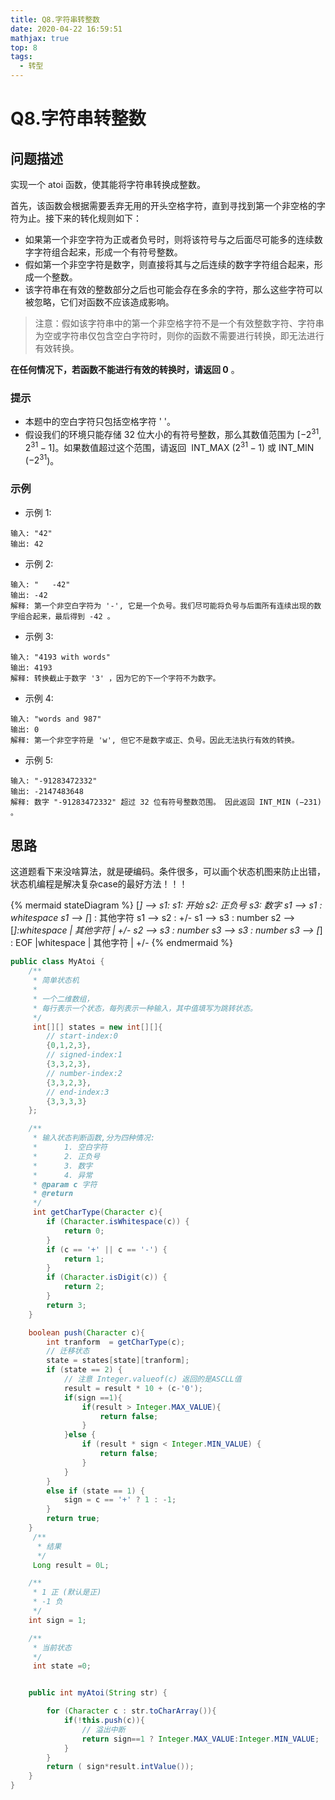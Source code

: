 ```yaml
---
title: Q8.字符串转整数
date: 2020-04-22 16:59:51
mathjax: true
top: 8
tags:
  - 转型
---
```

# Q8.字符串转整数

## 问题描述

实现一个 atoi 函数，使其能将字符串转换成整数。

首先，该函数会根据需要丢弃无用的开头空格字符，直到寻找到第一个非空格的字符为止。接下来的转化规则如下：
    
* 如果第一个非空字符为正或者负号时，则将该符号与之后面尽可能多的连续数字字符组合起来，形成一个有符号整数。
* 假如第一个非空字符是数字，则直接将其与之后连续的数字字符组合起来，形成一个整数。
* 该字符串在有效的整数部分之后也可能会存在多余的字符，那么这些字符可以被忽略，它们对函数不应该造成影响。

> 注意：假如该字符串中的第一个非空格字符不是一个有效整数字符、字符串为空或字符串仅包含空白字符时，则你的函数不需要进行转换，即无法进行有效转换。

**在任何情况下，若函数不能进行有效的转换时，请返回 0** 。

### 提示

* 本题中的空白字符只包括空格字符 ' '。
* 假设我们的环境只能存储 32 位大小的有符号整数，那么其数值范围为 $[−2^{31},  2^{31} − 1]$。如果数值超过这个范围，请返回  INT_MAX ($2^{31} − 1$) 或 INT_MIN ($−2^{31}$)。

### 示例

* 示例 1:

```
输入: "42"
输出: 42
```

* 示例 2:

```
输入: "   -42"
输出: -42
解释: 第一个非空白字符为 '-', 它是一个负号。我们尽可能将负号与后面所有连续出现的数字组合起来，最后得到 -42 。
```

* 示例 3:

```
输入: "4193 with words"
输出: 4193
解释: 转换截止于数字 '3' ，因为它的下一个字符不为数字。
```

* 示例 4:

```
输入: "words and 987"
输出: 0
解释: 第一个非空字符是 'w', 但它不是数字或正、负号。因此无法执行有效的转换。
```

* 示例 5:

```
输入: "-91283472332"
输出: -2147483648
解释: 数字 "-91283472332" 超过 32 位有符号整数范围。 因此返回 INT_MIN (−231) 。
```

## 思路

这道题看下来没啥算法，就是硬编码。条件很多，可以画个状态机图来防止出错，状态机编程是解决复杂case的最好方法！！！

{% mermaid stateDiagram %}
    [*] --> s1: 
    s1: 开始
    s2: 正负号
    s3: 数字
    s1 --> s1 : whitespace
    s1 --> [*] : 其他字符
    s1 --> s2 : +/-
    s1 --> s3 : number
    s2 --> [*]:whitespace | 其他字符 | +/-
    s2 --> s3 : number
    s3 --> s3 : number
    s3 --> [*] : EOF |whitespace | 其他字符 | +/-
{% endmermaid %}

```java
public class MyAtoi {
    /**
     * 简单状态机
     *
     * 一个二维数组，
     * 每行表示一个状态，每列表示一种输入，其中值填写为跳转状态。
     */
     int[][] states = new int[][]{
        // start-index:0
        {0,1,2,3},
        // signed-index:1
        {3,3,2,3},
        // number-index:2
        {3,3,2,3},
        // end-index:3
        {3,3,3,3}
    };

    /**
     * 输入状态判断函数,分为四种情况:
     *      1. 空白字符
     *      2. 正负号
     *      3. 数字
     *      4. 异常
     * @param c 字符
     * @return
     */
     int getCharType(Character c){
        if (Character.isWhitespace(c)) {
            return 0;
        }
        if (c == '+' || c == '-') {
            return 1;
        }
        if (Character.isDigit(c)) {
            return 2;
        }
        return 3;
    }

    boolean push(Character c){
        int tranform  = getCharType(c);
        // 迁移状态
        state = states[state][tranform];
        if (state == 2) {
            // 注意 Integer.valueof(c) 返回的是ASCLL值
            result = result * 10 + (c-'0');
            if(sign ==1){
                if(result > Integer.MAX_VALUE){
                    return false;
                }
            }else {
                if (result * sign < Integer.MIN_VALUE) {
                    return false;
                }
            }
        }
        else if (state == 1) {
            sign = c == '+' ? 1 : -1;
        }
        return true;
    }
     /**
      * 结果
      */
     Long result = 0L;

    /**
     * 1 正 (默认是正)
     * -1 负
     */
    int sign = 1;

    /**
     * 当前状态
     */
     int state =0;


    public int myAtoi(String str) {

        for (Character c : str.toCharArray()){
            if(!this.push(c)){
                // 溢出中断
                return sign==1 ? Integer.MAX_VALUE:Integer.MIN_VALUE;
            }
        }
        return ( sign*result.intValue());
    }
}

```